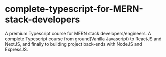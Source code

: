 # complete-typescript-for-MERN-stack-developers
A premium Typescript course for MERN stack developers/engineers. A complete Typescript course from ground(Vanilla Javascript) to ReactJS and NextJS, and finally to building project back-ends with NodeJS and ExpressJS. 
